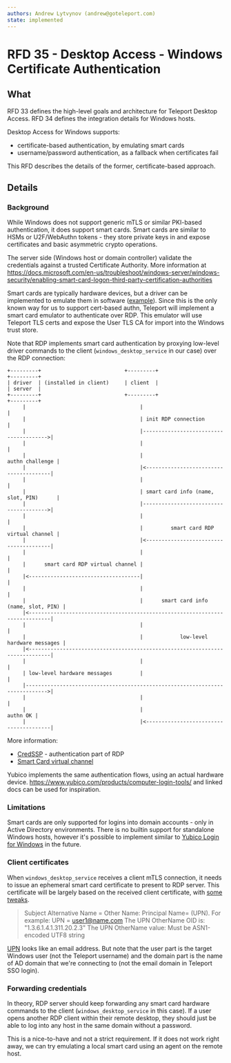 ```yaml
---
authors: Andrew Lytvynov (andrew@goteleport.com)
state: implemented
---
```


# RFD 35 - Desktop Access - Windows Certificate Authentication

## What

RFD 33 defines the high-level goals and architecture for Teleport Desktop
Access. RFD 34 defines the integration details for Windows hosts.

Desktop Access for Windows supports:
- certificate-based authentication, by emulating smart cards
- username/password authentication, as a fallback when certificates fail

This RFD describes the details of the former, certificate-based approach.

## Details

### Background

While Windows does not support generic mTLS or similar PKI-based
authentication, it does support smart cards. Smart cards are similar to HSMs or
U2F/WebAuthn tokens - they store private keys in and expose certificates and
basic asymmetric crypto operations.

The server side (Windows host or domain controller) validate the credentials
against a trusted Certificate Authority. More information at
https://docs.microsoft.com/en-us/troubleshoot/windows-server/windows-security/enabling-smart-card-logon-third-party-certification-authorities

Smart cards are typically hardware devices, but a driver can be
implemented to emulate them in software
([example](http://frankmorgner.github.io/vsmartcard/virtualsmartcard/README.html)).
Since this is the only known way for us to support cert-based authn, Teleport
will implement a smart card emulator to authenticate over RDP. This emulator
will use Teleport TLS certs and expose the User TLS CA for import into the
Windows trust store.

Note that RDP implements smart card authentication by proxying low-level driver
commands to the client (`windows_desktop_service` in our case) over the RDP
connection:

```
+---------+                           +---------+                              +---------+
| driver  | (installed in client)     | client  |                              | server  |
+---------+                           +---------+                              +---------+
     |                                     |                                        |
     |                                     | init RDP connection                    |
     |                                     |--------------------------------------->|
     |                                     |                                        |
     |                                     |                        authn challenge |
     |                                     |<---------------------------------------|
     |                                     |                                        |
     |                                     | smart card info (name, slot, PIN)      |
     |                                     |--------------------------------------->|
     |                                     |                                        |
     |                                     |         smart card RDP virtual channel |
     |                                     |<---------------------------------------|
     |                                     |                                        |
     |      smart card RDP virtual channel |                                        |
     |<------------------------------------|                                        |
     |                                     |                                        |
     |                                     |      smart card info (name, slot, PIN) |
     |<-----------------------------------------------------------------------------|
     |                                     |                                        |
     |                                     |            low-level hardware messages |
     |<-----------------------------------------------------------------------------|
     |                                     |                                        |
     | low-level hardware messages         |                                        |
     |----------------------------------------------------------------------------->|
     |                                     |                                        |
     |                                     |                               authn OK |
     |                                     |<---------------------------------------|
```

More information:
- [CredSSP](https://winprotocoldoc.blob.core.windows.net/productionwindowsarchives/MS-CSSP/%5bMS-CSSP%5d.pdf) - authentication part of RDP
- [Smart Card virtual channel](https://winprotocoldoc.blob.core.windows.net/productionwindowsarchives/MS-RDPESC/%5bMS-RDPESC%5d.pdf)

Yubico implements the same authentication flows, using an actual hardware
device. https://www.yubico.com/products/computer-login-tools/ and linked docs
can be used for inspiration.

### Limitations

Smart cards are only supported for logins into domain accounts - only in Active
Directory environments. There is no builtin support for standalone Windows
hosts, however it's possible to implement similar to [Yubico Login for
Windows](https://support.yubico.com/hc/en-us/articles/360013708460-Yubico-Login-for-Windows-Configuration-Guide)
in the future.

### Client certificates

When `windows_desktop_service` receives a client mTLS connection, it needs to
issue an ephemeral smart card certificate to present to RDP server. This
certificate will be largely based on the received client certificate, with [some
tweaks](https://docs.microsoft.com/en-us/windows/security/identity-protection/smart-cards/smart-card-certificate-requirements-and-enumeration#client-certificate-requirements-and-mappings).

> Subject Alternative Name = Other Name: Principal Name= (UPN). For example:
> UPN = user1@name.com
> The UPN OtherName OID is: "1.3.6.1.4.1.311.20.2.3"
> The UPN OtherName value: Must be ASN1-encoded UTF8 string

[UPN](https://docs.microsoft.com/en-us/windows/win32/adschema/a-userprincipalname)
looks like an email address. But note that the user part is the target Windows
user (not the Teleport username) and the domain part is the name of AD domain
that we're connecting to (not the email domain in Teleport SSO login).

### Forwarding credentials

In theory, RDP server should keep forwarding any smart card hardware commands
to the client (`windows_desktop_service` in this case). If a user opens another
RDP client within their remote desktop, they should just be able to log into
any host in the same domain without a password.

This is a nice-to-have and not a strict requirement. If it does not work right
away, we can try emulating a local smart card using an agent on the remote
host.
